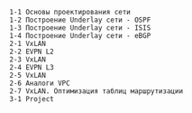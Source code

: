     1-1 Основы проектирования сети
    1-2 Построение Underlay сети - OSPF
    1-3 Построение Underlay сети - ISIS
    1-4 Построение Underlay сети - eBGP
    2-1 VxLAN
    2-2 EVPN L2
    2-3 VxLAN
    2-4 EVPN L3
    2-5 VxLAN
    2-6 Аналоги VPC
    2-7 VxLAN. Оптимизация таблиц маршрутизации
    3-1 Project

